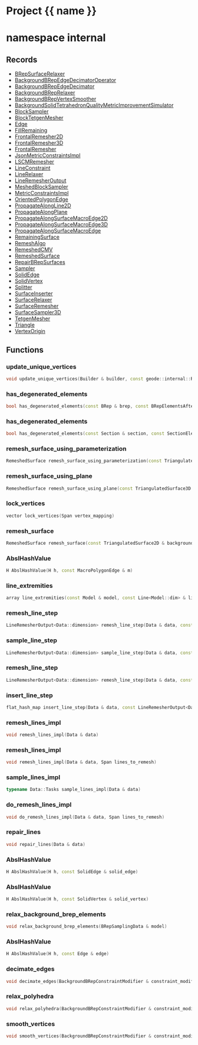<script setup>
import {useRoute} from 'vitepress'
const {path} = useRoute()
const tokens = path.split('/')
const words = tokens[2].split('-');
for (let i = 0; i < words.length; i++) {
    words[i] = words[i].charAt(0).toUpperCase() + words[i].slice(1);
    words[i] = words[i].replace('geode', 'Geode')
}
const name = words.join('-');
</script>
# Project {{ name }}

# namespace internal



## Records

* [BRepSurfaceRelaxer](BRepSurfaceRelaxer.md)
* [BackgroundBRepEdgeDecimatorOperator](BackgroundBRepEdgeDecimatorOperator.md)
* [BackgroundBRepEdgeDecimator](BackgroundBRepEdgeDecimator.md)
* [BackgroundBRepRelaxer](BackgroundBRepRelaxer.md)
* [BackgroundBRepVertexSmoother](BackgroundBRepVertexSmoother.md)
* [BackgroundSolidTetrahedronQualityMetricImprovementSimulator](BackgroundSolidTetrahedronQualityMetricImprovementSimulator.md)
* [BlockSampler](BlockSampler.md)
* [BlockTetgenMesher](BlockTetgenMesher.md)
* [Edge](Edge.md)
* [FillRemaining](FillRemaining.md)
* [FrontalRemesher2D](FrontalRemesher2D.md)
* [FrontalRemesher3D](FrontalRemesher3D.md)
* [FrontalRemesher](FrontalRemesher.md)
* [JsonMetricConstraintsImpl](JsonMetricConstraintsImpl.md)
* [LSCMRemesher](LSCMRemesher.md)
* [LineConstraint](LineConstraint.md)
* [LineRelaxer](LineRelaxer.md)
* [LineRemesherOutput](LineRemesherOutput.md)
* [MeshedBlockSampler](MeshedBlockSampler.md)
* [MetricConstraintsImpl](MetricConstraintsImpl.md)
* [OrientedPolygonEdge](OrientedPolygonEdge.md)
* [PropagateAlongLine2D](PropagateAlongLine2D.md)
* [PropagateAlongPlane](PropagateAlongPlane.md)
* [PropagateAlongSurfaceMacroEdge2D](PropagateAlongSurfaceMacroEdge2D.md)
* [PropagateAlongSurfaceMacroEdge3D](PropagateAlongSurfaceMacroEdge3D.md)
* [PropagateAlongSurfaceMacroEdge](PropagateAlongSurfaceMacroEdge.md)
* [RemainingSurface](RemainingSurface.md)
* [RemeshAlgo](RemeshAlgo.md)
* [RemeshedCMV](RemeshedCMV.md)
* [RemeshedSurface](RemeshedSurface.md)
* [RepairBRepSurfaces](RepairBRepSurfaces.md)
* [Sampler](Sampler.md)
* [SolidEdge](SolidEdge.md)
* [SolidVertex](SolidVertex.md)
* [Splitter](Splitter.md)
* [SurfaceInserter](SurfaceInserter.md)
* [SurfaceRelaxer](SurfaceRelaxer.md)
* [SurfaceRemesher](SurfaceRemesher.md)
* [SurfaceSampler3D](SurfaceSampler3D.md)
* [TetgenMesher](TetgenMesher.md)
* [Triangle](Triangle.md)
* [VertexOrigin](VertexOrigin.md)


## Functions

### update_unique_vertices

```cpp
void update_unique_vertices(Builder & builder, const geode::internal::RemeshedCMV & info)
```


### has_degenerated_elements

```cpp
bool has_degenerated_elements(const BRep & brep, const BRepElementsAfterCollapseEdge & elements)
```


### has_degenerated_elements

```cpp
bool has_degenerated_elements(const Section & section, const SectionElementsAfterCollapseEdge & elements)
```


### remesh_surface_using_parameterization

```cpp
RemeshedSurface remesh_surface_using_parameterization(const TriangulatedSurface3D & mesh, const Metric3D & metric, Span lock_vertices, Span outside_polygons, vector macro_edges)
```


### remesh_surface_using_plane

```cpp
RemeshedSurface remesh_surface_using_plane(const TriangulatedSurface3D & background_mesh, TriangulatedSurfaceBuilder3D & background_builder, TriangulatedSurfaceEpsilonModifier3D & background_modifier, const Metric3D & metric, Span lock_vertices)
```


### lock_vertices

```cpp
vector lock_vertices(Span vertex_mapping)
```


### remesh_surface

```cpp
RemeshedSurface remesh_surface(const TriangulatedSurface2D & background_mesh, TriangulatedSurfaceBuilder2D & background_builder, TriangulatedSurfaceEpsilonModifier2D & background_modifier, const Metric2D & metric, Span lock_vertices)
```


### AbslHashValue

```cpp
H AbslHashValue(H h, const MacroPolygonEdge & m)
```


### line_extremities

```cpp
array line_extremities(const Model & model, const Line<Model::dim> & line)
```


### remesh_line_step

```cpp
LineRemesherOutput<Data::dimension> remesh_line_step(Data & data, const uuid & input_line_id, const LineConstraint & begin, const LineConstraint & end, index_t nb_minimum_points)
```


### sample_line_step

```cpp
LineRemesherOutput<Data::dimension> sample_line_step(Data & data, const uuid & line_id, const EdgeVertex & begin, const EdgeVertex & end)
```


### remesh_line_step

```cpp
LineRemesherOutput<Data::dimension> remesh_line_step(Data & data, const uuid & input_line_id)
```


### insert_line_step

```cpp
flat_hash_map insert_line_step(Data & data, const LineRemesherOutput<Data::dimension> & result)
```


### remesh_lines_impl

```cpp
void remesh_lines_impl(Data & data)
```


### remesh_lines_impl

```cpp
void remesh_lines_impl(Data & data, Span lines_to_remesh)
```


### sample_lines_impl

```cpp
typename Data::Tasks sample_lines_impl(Data & data)
```


### do_remesh_lines_impl

```cpp
void do_remesh_lines_impl(Data & data, Span lines_to_remesh)
```


### repair_lines

```cpp
void repair_lines(Data & data)
```


### AbslHashValue

```cpp
H AbslHashValue(H h, const SolidEdge & solid_edge)
```


### AbslHashValue

```cpp
H AbslHashValue(H h, const SolidVertex & solid_vertex)
```


### relax_background_brep_elements

```cpp
void relax_background_brep_elements(BRepSamplingData & model)
```


### AbslHashValue

```cpp
H AbslHashValue(H h, const Edge & edge)
```


### decimate_edges

```cpp
void decimate_edges(BackgroundBRepConstraintModifier & constraint_modifier, const geode::Metric3D & metric)
```


### relax_polyhedra

```cpp
void relax_polyhedra(BackgroundBRepConstraintModifier & constraint_modifier, const BackgroundSolidInternalDistanceImprovementSimulator & improvement_simulator, const geode::Metric3D & metric)
```


### smooth_vertices

```cpp
void smooth_vertices(BackgroundBRepConstraintModifier & constraint_modifier, const BackgroundSolidInternalDistanceImprovementSimulator & improvement_simulator)
```




